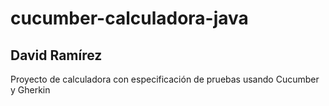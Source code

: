 # cucumber-calculadora-java
## David Ramírez
Proyecto de calculadora con especificación de pruebas usando Cucumber y Gherkin
